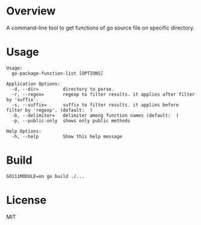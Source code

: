 # Overview

A command-line tool to get functions of go source file on specific directory.

# Usage

```
Usage:
  go-package-function-list [OPTIONS]

Application Options:
  -d, --dir=         directory to parse.
  -r, --regex=       regexp to filter results. it applies after filter by 'suffix'.
  -s, --suffix=      suffix to filter results. it applies before filter by 'regexp'. (default:  )
  -b, --delimiter=   delimiter among function names (default:  )
  -p, --public-only  shows only public methods

Help Options:
  -h, --help         Show this help message
```

# Build

```
GO111MODULE=on go build ./...
```

# License

MIT
